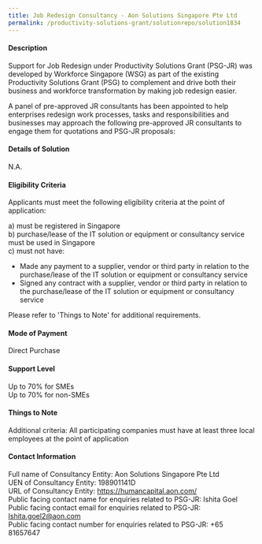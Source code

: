 ```yaml
---
title: Job Redesign Consultancy - Aon Solutions Singapore Pte Ltd
permalink: /productivity-solutions-grant/solutionrepo/solution1834
---
```


#### Description

Support for Job Redesign under Productivity Solutions Grant (PSG-JR) was developed by Workforce Singapore (WSG) as part of the existing Productivity Solutions Grant (PSG) to complement and drive both their business and workforce transformation by making job redesign easier.

A panel of pre-approved JR consultants has been appointed to help enterprises redesign work processes, tasks and responsibilities and businesses may approach the following pre-approved JR consultants to engage them for quotations and PSG-JR proposals:

#### Details of Solution

N.A.

#### Eligibility Criteria

Applicants must meet the following eligibility criteria at the point of application:

a) must be registered in Singapore <br>
b) purchase/lease of the IT solution or equipment or consultancy service must be used in Singapore <br>
c) must not have:
- Made any payment to a supplier, vendor or third party in relation to the purchase/lease of the IT solution or equipment or consultancy service
- Signed any contract with a supplier, vendor or third party in relation to the purchase/lease of the IT solution or equipment or consultancy service

Please refer to 'Things to Note' for additional requirements.

#### Mode of Payment
Direct Purchase

#### Support Level
Up to 70% for SMEs <br>
Up to 70% for non-SMEs

#### Things to Note
Additional criteria: All participating companies must have at least three local employees at the point of application

#### Contact Information
Full name of Consultancy Entity: Aon Solutions Singapore Pte Ltd<br>UEN of Consultancy Entity: 198901141D<br>URL of Consultancy Entity: https://humancapital.aon.com/ <br>Public facing contact name for enquiries related to PSG-JR: Ishita Goel<br>Public facing contact email for enquiries related to PSG-JR: Ishita.goel2@aon.com <br>Public facing contact number for enquiries related to PSG-JR: +65 81657647

